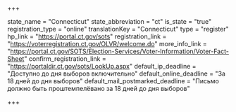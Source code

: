+++

state_name = "Connecticut"
state_abbreviation = "ct"
is_state = "true"
registration_type = "online"
translationKey = "Connecticut"
type = "register"
hp_link = "https://portal.ct.gov/sots"
registration_link = "https://voterregistration.ct.gov/OLVR/welcome.do"
more_info_link = "https://portal.ct.gov/SOTS/Election-Services/Voter-Information/Voter-Fact-Sheet"
confirm_registration_link = "https://portaldir.ct.gov/sots/LookUp.aspx"
default_ip_deadline = "Доступно до дня выборов включительно"
default_online_deadline = "За 18 дней до дня выборов"
default_mail_postmarked_deadline = "Письмо должно быть проштемпелёвано за 18 дней до дня выборов"

+++